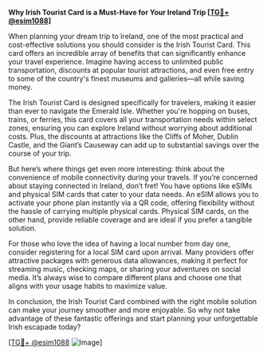 **Why Irish Tourist Card is a Must-Have for Your Ireland Trip [[TG💪+ @esim1088](https://t.me/s/esim1088)]**

When planning your dream trip to Ireland, one of the most practical and cost-effective solutions you should consider is the Irish Tourist Card. This card offers an incredible array of benefits that can significantly enhance your travel experience. Imagine having access to unlimited public transportation, discounts at popular tourist attractions, and even free entry to some of the country's finest museums and galleries—all while saving money.

The Irish Tourist Card is designed specifically for travelers, making it easier than ever to navigate the Emerald Isle. Whether you're hopping on buses, trains, or ferries, this card covers all your transportation needs within select zones, ensuring you can explore Ireland without worrying about additional costs. Plus, the discounts at attractions like the Cliffs of Moher, Dublin Castle, and the Giant’s Causeway can add up to substantial savings over the course of your trip.

But here’s where things get even more interesting: think about the convenience of mobile connectivity during your travels. If you’re concerned about staying connected in Ireland, don’t fret! You have options like eSIMs and physical SIM cards that cater to your data needs. An eSIM allows you to activate your phone plan instantly via a QR code, offering flexibility without the hassle of carrying multiple physical cards. Physical SIM cards, on the other hand, provide reliable coverage and are ideal if you prefer a tangible solution.

For those who love the idea of having a local number from day one, consider registering for a local SIM card upon arrival. Many providers offer attractive packages with generous data allowances, making it perfect for streaming music, checking maps, or sharing your adventures on social media. It’s always wise to compare different plans and choose one that aligns with your usage habits to maximize value.

In conclusion, the Irish Tourist Card combined with the right mobile solution can make your journey smoother and more enjoyable. So why not take advantage of these fantastic offerings and start planning your unforgettable Irish escapade today? 

[[TG💪+ @esim1088](https://t.me/s/esim1088) ![Image](https://i.postimg.cc/Y0z9fWf4/image.png)]